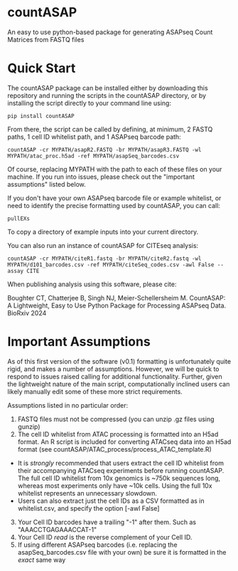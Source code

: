 # countASAP
An easy to use python-based package for generating ASAPseq Count Matrices from FASTQ files

# Quick Start
The countASAP package can be installed either by downloading this repository and running the scripts in the countASAP directory, or by installing the script directly to your command line using:

```
pip install countASAP
```

From there, the script can be called by defining, at minimum, 2 FASTQ paths, 1 cell ID whitelist path, and 1 ASAPseq barcode path:

```
countASAP -cr MYPATH/asapR2.FASTQ -br MYPATH/asapR3.FASTQ -wl MYPATH/atac_proc.h5ad -ref MYPATH/asapSeq_barcodes.csv
```

Of course, replacing MYPATH with the path to each of these files on your machine. If you run into issues, please check out the "important assumptions" listed below.

If you don't have your own ASAPseq barcode file or example whitelist, or need to identify the precise formatting used by countASAP, you can call:

```
pullEXs
```

To copy a directory of example inputs into your current directory.

You can also run an instance of countASAP for CITEseq analysis:

```
countASAP -cr MYPATH/citeR1.fastq -br MYPATH/citeR2.fastq -wl MYPATH/d101_barcodes.csv -ref MYPATH/citeSeq_codes.csv -awl False --assay CITE
```

When publishing analysis using this software, please cite:

Boughter CT, Chatterjee B, Singh NJ, Meier-Schellersheim M. CountASAP: A Lightweight, Easy to Use Python Package for Processing ASAPseq Data. BioRxiv 2024

# Important Assumptions
As of this first version of the software (v0.1) formatting is unfortunately quite rigid, and makes a number of assumptions. However, we will be quick to respond to issues raised calling for additional functionality. Further, given the lightweight nature of the main script, computationally inclined users can likely manually edit some of these more strict requirements.

Assumptions listed in no particular order:
1. FASTQ files must not be compressed (you can unzip .gz files using gunzip)
2. The cell ID whitelist from ATAC processing is formatted into an H5ad format. An R script is included for converting ATACseq data into an H5ad format (see countASAP/ATAC_process/process_ATAC_template.R)
- It is *strongly* recommended that users extract the cell ID whitelist from their accompanying ATACseq experiments before running countASAP. The full cell ID whitelist from 10x genomics is ~750k sequences long, whereas most experiments only have ~10k cells. Using the full 10x whitelist represents an unnecessary slowdown.
- Users can also extract just the cell IDs as a CSV formatted as in whitelist.csv, and specify the option [-awl False]
3. Your Cell ID barcodes have a trailing "-1" after them. Such as "AAACCTGAGAAACCAT-1"
4. Your Cell ID *read* is the reverse complement of your Cell ID.
5. If using different ASAPseq barcodes (i.e. replacing the asapSeq_barcodes.csv file with your own) be sure it is formatted in the *exact* same way